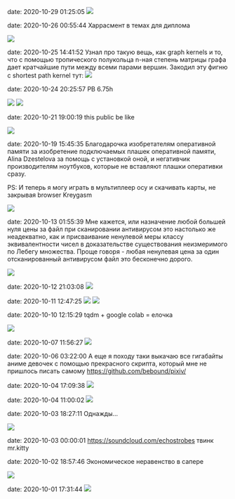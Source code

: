 date: 2020-10-29 01:25:05
![](/static/img/syU7lt4LjiI.jpg)

date: 2020-10-26 00:55:44
Харрасмент в темах для диплома

![](/static/img/0WbxRQlz-Z8.jpg)

date: 2020-10-25 14:41:52
Узнал про такую вещь, как graph kernels и то, что с помощью тропического полукольца n-ная степень матрицы графа дает кратчайшие пути между всеми парами вершин. Закодил эту фигню с shortest path kernel тут:
![](/static/img/fXvK86RHEMQ.jpg)

date: 2020-10-24 20:25:57
PB 6.75h

![](/static/img/rUhl5gAwq9M.jpg)
![](/static/img/OixrFAsffkk.jpg)

date: 2020-10-21 19:00:19
this public be like

![](/static/img/C4dX6mhp5L0.jpg)

date: 2020-10-19 15:45:35
Благодарочка изобретателям оперативной памяти за изобретение подключаемых плашек оперативной памяти, Alina Dzestelova за помощь с установкой оной, и негативчик производителям ноутбуков, которые не вставляют плашки оперативки сразу.

PS: И теперь я могу играть в мультиплеер осу и скачивать карты, не закрывая browser Kreygasm

![](/static/img/XBW4_TguGvo.jpg)

date: 2020-10-13 01:55:39
Мне кажется, или назначение любой большей нуля цены за файл при сканировании антивирусом это настолько же неадекватно, как и присваивание ненулевой меры классу эквивалентности чисел в доказательстве существования неизмеримого по Лебегу множества. Проще говоря - любая ненулевая цена за один отсканированный антивирусом файл это бесконечно дорого.

![](/static/img/a45k4gArUQk.jpg)

date: 2020-10-12 21:03:08
![](/static/img/Pe52soFQUTM.jpg)

date: 2020-10-11 12:47:25
![](/static/img/0XWBd5QFH5c.jpg)
![](/static/img/1tOpqdmoJi0.jpg)

date: 2020-10-10 12:15:29
tqdm + google colab = елочка

![](/static/img/tuQwbxvVFas.jpg)

date: 2020-10-07 11:56:27
![](/static/img/oErN1VrTewM.jpg)

date: 2020-10-06 03:22:00
А еще я походу таки выкачаю все гигабайты аниме девочек с помощью прекрасного скрипта, который мне не пришлось писать самому
https://github.com/bebound/pixiv/

date: 2020-10-04 17:09:38
![](/static/img/yTI5hmAu8Bk.jpg)

date: 2020-10-04 11:00:02
![](/static/img/IsrpH72_ImQ.jpg)

date: 2020-10-03 18:27:11
Однажды...

![](/static/img/vby7T-bxFGw.jpg)

date: 2020-10-03 00:00:01
https://soundcloud.com/echostrobes
твинк mr.kitty

date: 2020-10-02 18:57:46
Экономическое неравенство в сапере

![](/static/img/JwS-7x9Q7cY.jpg)

date: 2020-10-01 17:31:44
![](/static/img/oUQ6gL2Xn24.jpg)
